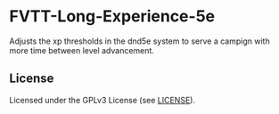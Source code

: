 # FVTT-Long-Experience-5e

Adjusts the xp thresholds in the dnd5e system to serve a campign with more time between level advancement.

## License

Licensed under the GPLv3 License (see [LICENSE](LICENSE)).
